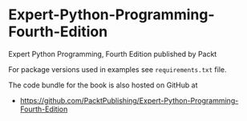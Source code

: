 
# Expert-Python-Programming-Fourth-Edition

Expert Python Programming, Fourth Edition published by Packt

For package versions used in examples see `requirements.txt` file.

The code bundle for the book is also hosted on GitHub at 


- https://github.com/PacktPublishing/Expert-Python-Programming-Fourth-Edition
